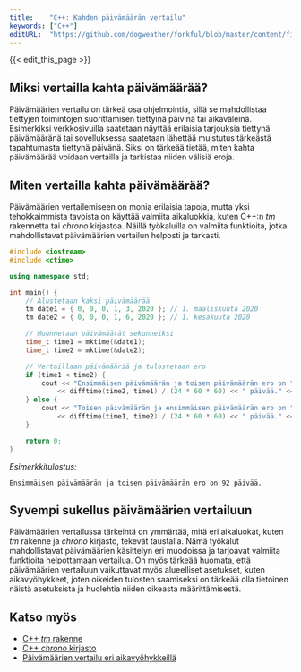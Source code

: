 ```yaml
---
title:    "C++: Kahden päivämäärän vertailu"
keywords: ["C++"]
editURL:  "https://github.com/dogweather/forkful/blob/master/content/fi/cpp/comparing-two-dates.md"
---
```


{{< edit_this_page >}}

## Miksi vertailla kahta päivämäärää?

Päivämäärien vertailu on tärkeä osa ohjelmointia, sillä se mahdollistaa tiettyjen toimintojen suorittamisen tiettyinä päivinä tai aikaväleinä. Esimerkiksi verkkosivuilla saatetaan näyttää erilaisia tarjouksia tiettynä päivämääränä tai sovelluksessa saatetaan lähettää muistutus tärkeästä tapahtumasta tiettynä päivänä. Siksi on tärkeää tietää, miten kahta päivämäärää voidaan vertailla ja tarkistaa niiden välisiä eroja.

## Miten vertailla kahta päivämäärää?

Päivämäärien vertailemiseen on monia erilaisia tapoja, mutta yksi tehokkaimmista tavoista on käyttää valmiita aikaluokkia, kuten C++:n *tm* rakennetta tai *chrono* kirjastoa. Näillä työkaluilla on valmiita funktioita, jotka mahdollistavat päivämäärien vertailun helposti ja tarkasti.

```C++
#include <iostream>
#include <ctime>

using namespace std;

int main() {
    // Alustetaan kaksi päivämäärää
    tm date1 = { 0, 0, 0, 1, 3, 2020 }; // 1. maaliskuuta 2020
    tm date2 = { 0, 0, 0, 1, 6, 2020 }; // 1. kesäkuuta 2020

    // Muunnetaan päivämäärät sekunneiksi
    time_t time1 = mktime(&date1);
    time_t time2 = mktime(&date2);

    // Vertaillaan päivämääriä ja tulostetaan ero
    if (time1 < time2) {
        cout << "Ensimmäisen päivämäärän ja toisen päivämäärän ero on " 
            << difftime(time2, time1) / (24 * 60 * 60) << " päivää." << endl;
    } else {
        cout << "Toisen päivämäärän ja ensimmäisen päivämäärän ero on " 
            << difftime(time1, time2) / (24 * 60 * 60) << " päivää." << endl;
    }

    return 0;
}
```

*Esimerkkitulostus:*

```
Ensimmäisen päivämäärän ja toisen päivämäärän ero on 92 päivää.
```

## Syvempi sukellus päivämäärien vertailuun

Päivämäärien vertailussa tärkeintä on ymmärtää, mitä eri aikaluokat, kuten *tm* rakenne ja *chrono* kirjasto, tekevät taustalla. Nämä työkalut mahdollistavat päivämäärien käsittelyn eri muodoissa ja tarjoavat valmiita funktioita helpottamaan vertailua. On myös tärkeää huomata, että päivämäärien vertailuun vaikuttavat myös alueelliset asetukset, kuten aikavyöhykkeet, joten oikeiden tulosten saamiseksi on tärkeää olla tietoinen näistä asetuksista ja huolehtia niiden oikeasta määrittämisestä.

## Katso myös

- [C++ *tm* rakenne](https://en.cppreference.com/w/cpp/chrono/c/tm)
- [C++ *chrono* kirjasto](https://en.cppreference.com/w/cpp/chrono)
- [Päivämäärien vertailu eri aikavyöhykkeillä](https://www.learncpp.com/cpp-tutorial/using-time-and-clocks-in-c/)